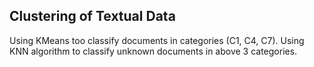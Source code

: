 ## Clustering of Textual Data

Using KMeans too classify documents in categories (C1, C4, C7).
Using KNN algorithm to classify unknown documents in above 3 categories.